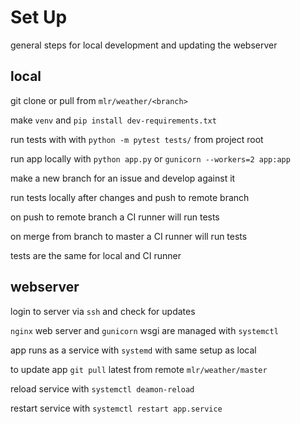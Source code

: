 # Set Up

general steps for local development and updating the webserver

## local

git clone or pull from `mlr/weather/<branch>`

make `venv` and `pip install dev-requirements.txt`

run tests with with `python -m pytest tests/` from project root 

run app locally with `python app.py` or `gunicorn --workers=2 app:app`

make a new branch for an issue and develop against it

run tests locally after changes and push to remote branch

on push to remote branch a CI runner will run tests

on merge from branch to master a CI runner will run tests

tests are the same for local and CI runner

## webserver

login to server via `ssh` and check for updates

`nginx` web server and `gunicorn` wsgi are managed with `systemctl`

app runs as a service with `systemd` with same setup as local

to update app `git pull` latest from remote `mlr/weather/master`

reload service with `systemctl deamon-reload`

restart service with `systemctl restart app.service`

